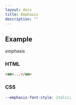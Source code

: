 ```yaml
---
layout: docs
title: Emphasis
description: ""
---
```


## Example

<p><em>emphasis</em></p>

### HTML

```html
<em>...</em>
```

### CSS

```scss
--emphasis-font-style: italic;
```
